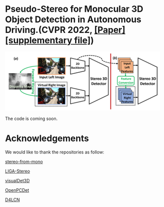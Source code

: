 # Pseudo-Stereo for Monocular 3D Object Detection in Autonomous Driving.(CVPR 2022, [\[Paper\]](https://arxiv.org/abs/2203.02112) [\[supplementary file\]](pdf/supplementary_file.pdf))
![avatar](img/overview.png)



The code is coming soon.

# Acknowledgements
 We would like to thank the repositories as follow:

 [stereo-from-mono](https://github.com/nianticlabs/stereo-from-mono)

 [LIGA-Stereo](https://github.com/xy-guo/LIGA-Stereo)

 [visualDet3D](https://github.com/Owen-Liuyuxuan/visualDet3D)

 [OpenPCDet](https://github.com/open-mmlab/OpenPCDet)
 
 [D4LCN](https://github.com/dingmyu/D4LCN)



